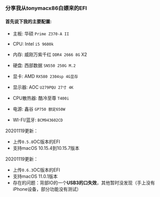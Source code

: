 ### 分享我从tonymacx86白嫖来的EFI

#### 首先说下我的主要配置:

* 主板: 华硕 `Prime Z370-A II`

* CPU:  Intel  `i5 9600k`

* 内存: 威刚万紫千红 `DDR4 2666 8G` X2

* 硬盘: 西部数据 `SN550 250G M.2`

* 显卡:  AMD `RX580 2304sp 4G显存` 

* 显示器:  AOC `U279PQU 27寸 4K`

* CPU散热器: 酷冷至尊 `T400i`

* 电源:  鑫谷 `GP750 额定650W`

* WI-FI/蓝牙: `BCM943602CD`

  

20201119更新：

* 上传`0.5.8`OC版本的EFI
* 支持macOS 10.15.4到10.15.7版本

20201119更新：

* 上传`0.6.3`OC版本的EFI
* 支持macOS 11.0.1版本
* 存在的问题：背部IO的一个**USB3的口失效**，其他暂时没发现（手上没有iPhone设备，部分功能没有测试）